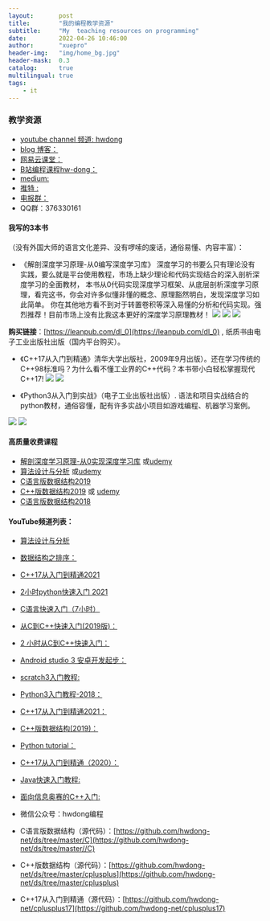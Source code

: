 ```yaml
---
layout:       post
title:        "我的编程教学资源"
subtitle:     "My  teaching resources on programming"
date:         2022-04-26 10:46:00
author:       "xuepro"
header-img:   "img/home_bg.jpg"
header-mask:  0.3
catalog:      true
multilingual: true
tags:
    - it
---
```


### 教学资源

- [youtube channel 频道: hwdong](http://www.youtube.com/c/hwdong)
- [blog 博客：](https://hwdong-net.github.io)
- [网易云课堂：](https://study.163.com/provider/400000000236023/index.htm)
- [B站编程课程hw-dong：](https://space.bilibili.com/281453312)
- [medium:](https://medium.com/@hwdong)
- [推特 :](https://twitter.com/hwdong)
- [电报群：](https://t.me/hwdong)
- QQ群：376330161

#### 我写的3本书
   （没有外国大师的语言文化差异、没有啰嗦的废话，通俗易懂、内容丰富）：
+ 《解剖深度学习原理-从0编写深度学习库》
深度学习的书要么只有理论没有实践，要么就是平台使用教程，市场上缺少理论和代码实现结合的深入剖析深度学习的全面教材，
本书从0代码实现深度学习框架、从底层剖析深度学习原理，看完这书，你会对许多似懂非懂的概念、原理豁然明白，发现深度学习如此简单。
你在其他地方看不到对于转置卷积等深入易懂的分析和代码实现。强烈推荐！目前市场上没有比我这本更好的深度学习原理教材！
![](https://hwdong-net.github.io/imgs/dl_0.png)
![](https://hwdong-net.github.io/imgs/dl_1.jpg)
![](https://hwdong-net.github.io/imgs/dl_2.jpg)

**购买链接**：[https://leanpub.com/dl_0](https://leanpub.com/dl_0)  , 纸质书由电子工业出版社出版（国内平台购买）。
+ 《C++17从入门到精通》清华大学出版社，2009年9月出版）。还在学习传统的C++98标准吗？为什么看不懂工业界的C++代码？本书带小白轻松掌握现代C++17!
![](https://hwdong-net.github.io/imgs/c++17_0.jpg)
![](https://hwdong-net.github.io/imgs/c++17.jpg)


+ 《Python3从入门到实战》（电子工业出版社出版）. 语法和项目实战结合的python教材，通俗容懂，配有许多实战小项目如游戏编程、机器学习案例。

![](https://hwdong-net.github.io/imgs/py_1.jpg)
![](https://hwdong-net.github.io/imgs/py_2.jpg)

#### 高质量收费课程

 - [解剖深度学习原理-从0实现深度学习库](https://study.163.com/course/introduction/1210746801.htm)   或[udemy](https://www.udemy.com/course/dl_hwdong/)
 - [算法设计与分析](http://t.csdn.cn/oqh3c)    或[udemy](https://www.udemy.com/course/hwdongdda/) 
 - [C语言版数据结构2019](https://study.163.com/course/introduction/1209184840.htm)   
 - [C++版数据结构2019](https://study.163.com/course/introduction/1209131812.htm) 或 [udemy](https://www.udemy.com/course/c-gxnkve/)
 - [C语言版数据结构2018](https://study.163.com/course/introduction/1004703004.htm)

#### YouTube频道列表：
- [算法设计与分析](https://www.youtube.com/watch?v=UT6zeJvYarQ&list=PLBijWKRKPQMJmc-lgZGBRO8gxDP7cyzjt)
- [数据结构之排序：](https://www.youtube.com/playlist?list=PLBijWKRKPQMLGZVQvDmlGmyFQgkN8vxDx)
- [C++17从入门到精通2021](https://www.youtube.com/watch?v=5g66lvmsM2I&list=PLBijWKRKPQMJMJy1EqyBMB8QlsBMMBnOW)
- [2小时python快速入门 2021](https://www.youtube.com/watch?v=0sRY_ZqLO98&list=PLBijWKRKPQMLGvISxxx2S7ap-LOYDlruH)
- [C语言快速入门（7小时）](https://www.youtube.com/playlist?list=PLBijWKRKPQMI11w6DDO6ZlfAfYkIuQYwM)
- [从C到C++快速入门(2019版)： ](https://www.youtube.com/playlist?list=PLBijWKRKPQMLrjj9yT7TWW9Bc23l-aBLx)
- [2 小时从C到C++快速入门： ](https://www.youtube.com/playlist?list=PLBijWKRKPQMIf5VxAa16muCQLnVeofvAn)
- [Android studio 3 安卓开发起步： ](https://www.youtube.com/playlist?list=PLBijWKRKPQMI0wx480pAM87wUv_EvBcNf)
- [scratch3入门教程:](https://www.youtube.com/playlist?list=PLBijWKRKPQMJC5TU-4o5Hwtm7fcPnmxI2)
- [Python3入门教程-2018： ](https://www.youtube.com/playlist?list=PLBijWKRKPQMI-leTiCp2GyltTJ8EZla5D)
- [C++17从入门到精通2021： ](https://www.youtube.com/playlist?list=PLBijWKRKPQMJMJy1EqyBMB8QlsBMMBnOW)
- [C++版数据结构(2019)： ](https://www.youtube.com/playlist?list=PLBijWKRKPQMK2_-VH5IxaHPZmav11fpJj)
- [Python tutorial： ](https://www.youtube.com/playlist?list=PLBijWKRKPQML4E7xw9jae97l6PnAc1bH0)
- [C++17从入门到精通（2020）：](https://www.youtube.com/playlist?list=PLBijWKRKPQMKB_JtUiXnKnCsM6s6qHWXG)
- [Java快速入门教程: ](https://www.youtube.com/playlist?list=PLBijWKRKPQMKhzc8jmE0swJABDTj-jSME)
- [面向信息奥赛的C++入门: ](https://www.youtube.com/playlist?list=PLBijWKRKPQML0kqsn1jgcAIyDBsOqMq_d)

- 微信公众号：hwdong编程

   
- C语言版数据结构（源代码）：[https://github.com/hwdong-net/ds/tree/master/C](https://github.com/hwdong-net/ds/tree/master//C)

- C++版数据结构（源代码）：[https://github.com/hwdong-net/ds/tree/master/cplusplus](https://github.com/hwdong-net/ds/tree/master/cplusplus)

- C++17从入门到精通（源代码）：[https://github.com/hwdong-net/cplusplus17](https://github.com/hwdong-net/cplusplus17)
